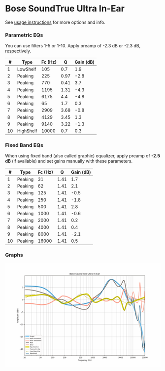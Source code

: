 # Bose SoundTrue Ultra In-Ear
See [usage instructions](https://github.com/jaakkopasanen/AutoEq#usage) for more options and info.

### Parametric EQs
You can use filters 1-5 or 1-10. Apply preamp of -2.3 dB or -2.3 dB, respectively.

|   # | Type      |   Fc (Hz) |    Q |   Gain (dB) |
|-----|-----------|-----------|------|-------------|
|   1 | LowShelf  |       105 | 0.7  |         1.9 |
|   2 | Peaking   |       225 | 0.97 |        -2.8 |
|   3 | Peaking   |       770 | 0.41 |         3.7 |
|   4 | Peaking   |      1195 | 1.31 |        -4.3 |
|   5 | Peaking   |      6175 | 4.4  |        -4.8 |
|   6 | Peaking   |        65 | 1.7  |         0.3 |
|   7 | Peaking   |      2909 | 3.68 |        -0.8 |
|   8 | Peaking   |      4129 | 3.45 |         1.3 |
|   9 | Peaking   |      9140 | 3.22 |        -1.3 |
|  10 | HighShelf |     10000 | 0.7  |         0.3 |

### Fixed Band EQs
When using fixed band (also called graphic) equalizer, apply preamp of **-2.5 dB** (if available) and set gains manually with these parameters.

|   # | Type    |   Fc (Hz) |    Q |   Gain (dB) |
|-----|---------|-----------|------|-------------|
|   1 | Peaking |        31 | 1.41 |         1.7 |
|   2 | Peaking |        62 | 1.41 |         2.1 |
|   3 | Peaking |       125 | 1.41 |        -0.5 |
|   4 | Peaking |       250 | 1.41 |        -1.8 |
|   5 | Peaking |       500 | 1.41 |         2.8 |
|   6 | Peaking |      1000 | 1.41 |        -0.6 |
|   7 | Peaking |      2000 | 1.41 |         0.2 |
|   8 | Peaking |      4000 | 1.41 |         0.4 |
|   9 | Peaking |      8000 | 1.41 |        -2.1 |
|  10 | Peaking |     16000 | 1.41 |         0.5 |

### Graphs
![](./Bose%20SoundTrue%20Ultra%20In-Ear.png)
